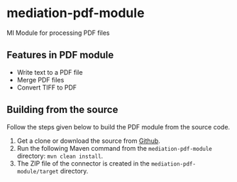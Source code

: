 # mediation-pdf-module
MI Module for processing PDF files

## Features in PDF module
- Write text to a PDF file
- Merge PDF files
- Convert TIFF to PDF

## Building from the source

Follow the steps given below to build the PDF module from the source code.

1. Get a clone or download the source from [Github](https://github.com/wso2-extensions/mediation-pdf-module).
2. Run the following Maven command from the `mediation-pdf-module` directory: `mvn clean install`.
3. The ZIP file of the connector is created in the `mediation-pdf-module/target` directory.
